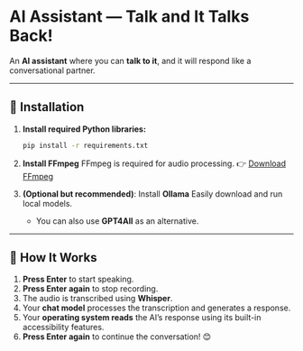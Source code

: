 # AI Assistant — Talk and It Talks Back!

An **AI assistant** where you can **talk to it**, and it will respond like a conversational partner.

---

## 🔧 Installation

1. **Install required Python libraries:**

   ```bash
   pip install -r requirements.txt
   ```

2. **Install FFmpeg**
   FFmpeg is required for audio processing.
   👉 [Download FFmpeg](https://ffmpeg.org/)

3. **(Optional but recommended)**: Install **Ollama**
   Easily download and run local models.

   * You can also use **GPT4All** as an alternative.

---

## 🚀 How It Works

1. **Press Enter** to start speaking.
2. **Press Enter again** to stop recording.
3. The audio is transcribed using **Whisper**.
4. Your **chat model** processes the transcription and generates a response.
5. Your **operating system reads** the AI’s response using its built-in accessibility features.
6. **Press Enter again** to continue the conversation! 😊
